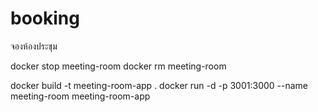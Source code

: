 # booking
จองห้องประชุม

docker stop meeting-room
docker rm meeting-room

docker build -t meeting-room-app .
docker run -d -p 3001:3000 --name meeting-room meeting-room-app